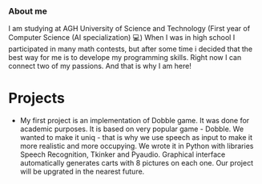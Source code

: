 ### About me
I am studying at AGH University of Science and Technology (First year of Computer Science (AI specialization) 💻)
When I was in high school I participated in many math contests, but after some time i decided that the best way for me is to develope my programming skills. Right now I can connect two of my passions. And that is why I am here! 


# Projects
* My first project is an implementation of Dobble game. It was done for academic purposes. It is based on very popular game - Dobble. We wanted to make it uniq - that is why we use speech as input to make it more realistic and more occupying. We wrote it in Python with libraries Speech Recognition, Tkinker and Pyaudio. Graphical interface automatically generates carts with 8 pictures on each one. Our project will be upgrated in the nearest future.    

